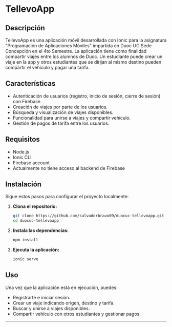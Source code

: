 # TellevoApp

## Descripción

TellevoApp es una aplicación móvil desarrollada con Ionic para la asignatura "Programación de Aplicaciones Móviles" impartida en Duoc UC Sede Concepción en el 4to Semestre. La aplicación tiene como finalidad compartir viajes entre los alumnos de Duoc. Un estudiante puede crear un viaje en la app y otros estudiantes que se dirijan al mismo destino pueden compartir el vehículo y pagar una tarifa.

## Características

- Autenticación de usuarios (registro, inicio de sesión, cierre de sesión) con Firebase.
- Creación de viajes por parte de los usuarios.
- Búsqueda y visualización de viajes disponibles.
- Funcionalidad para unirse a viajes y compartir vehículo.
- Gestión de pagos de tarifa entre los usuarios.

## Requisitos

- Node.js
- Ionic CLI
- Firebase account
- Actualmente no tiene acceso al backend de Firebase

## Instalación

Sigue estos pasos para configurar el proyecto localmente:

1. **Clona el repositorio:**
    ```sh
    git clone https://github.com/salvadorbravo09/duocuc-tellevoapp.git
    cd duocuc-tellevoapp
    ```

2. **Instala las dependencias:**
    ```sh
    npm install
    ```

4. **Ejecuta la aplicación:**
    ```sh
    ionic serve
    ```

## Uso

Una vez que la aplicación está en ejecución, puedes:

- Registrarte e iniciar sesión.
- Crear un viaje indicando origen, destino y tarifa.
- Buscar y unirse a viajes disponibles.
- Compartir vehículo con otros estudiantes y gestionar pagos.

---

